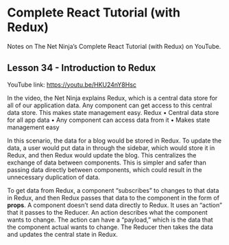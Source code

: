 # Complete React Tutorial (with Redux)

Notes on The Net Ninja’s Complete React Tutorial (with Redux) on YouTube.

## Lesson 34 - Introduction to Redux

YouTube link: https://youtu.be/HKU24nY8Hsc

In the video, the Net Ninja explains Redux, which is a central data store for all of our application data. Any component can get access to this central data store. This makes state management easy.
Redux
•	Central data store for all app data
•	Any component can access data from it
•	Makes state management easy
 
In this scenario, the data for a blog would be stored in Redux. To update the data, a user would put data in through the sidebar, which would store it in Redux, and then Redux would update the blog. This centralizes the exchange of data between components. This is simpler and safer than passing data directly between components, which could result in the unnecessary duplication of data.
 
To get data from Redux, a component “subscribes” to changes to that data in Redux, and then Redux passes that data to the component in the form of __props__. A component doesn’t send data directly to Redux. It uses an “action” that it passes to the Reducer. An action describes what the component wants to change. The action can have a “payload,” which is the data that the component actual wants to change. The Reducer then takes the data and updates the central state in Redux.
